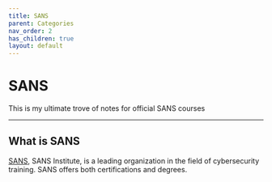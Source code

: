 ```yaml
---
title: SANS
parent: Categories
nav_order: 2
has_children: true
layout: default
---
```


# SANS

This is my ultimate trove of notes for official SANS courses

---

## What is SANS

[SANS](https://www.sans.org/), SANS Institute, is a leading organization in the field of cybersecurity training. SANS offers both certifications and degrees.